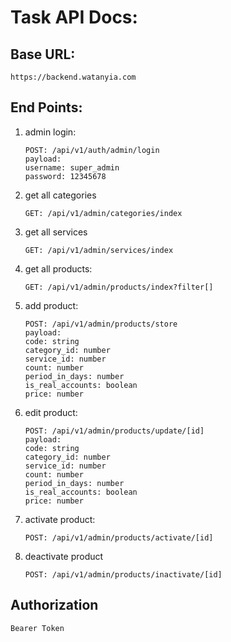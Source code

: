 # Task API Docs:

## Base URL:
`https://backend.watanyia.com`

## End Points:

1. admin login:
   ```
   POST: /api/v1/auth/admin/login
   payload: 
   username: super_admin
   password: 12345678
   ```
2. get all categories
   ```
   GET: /api/v1/admin/categories/index
   ```
3. get all services
   ```
   GET: /api/v1/admin/services/index
   ```
4. get all products:
   ```
   GET: /api/v1/admin/products/index?filter[]
   ```
5. add product:
   ```
   POST: /api/v1/admin/products/store
   payload: 
   code: string
   category_id: number
   service_id: number
   count: number
   period_in_days: number
   is_real_accounts: boolean
   price: number
   ```
6. edit product:
   ```
   POST: /api/v1/admin/products/update/[id]
   payload:
   code: string
   category_id: number
   service_id: number
   count: number
   period_in_days: number
   is_real_accounts: boolean
   price: number
   ```
7. activate product:
   ```
   POST: /api/v1/admin/products/activate/[id]
   ```
8. deactivate product
   ```
   POST: /api/v1/admin/products/inactivate/[id]
   ```

## Authorization 
`Bearer Token`